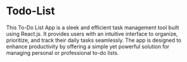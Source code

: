 # Todo-List

This To-Do List App is a sleek and efficient task management tool built using React.js. It provides users with an intuitive interface to organize, prioritize, and track their daily tasks seamlessly. The app is designed to enhance productivity by offering a simple yet powerful solution for managing personal or professional to-do lists.
